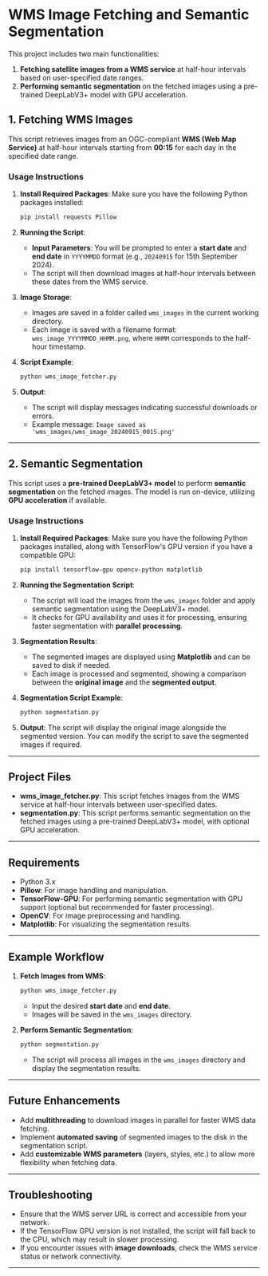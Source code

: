 
# **WMS Image Fetching and Semantic Segmentation**

This project includes two main functionalities:
1. **Fetching satellite images from a WMS service** at half-hour intervals based on user-specified date ranges.
2. **Performing semantic segmentation** on the fetched images using a pre-trained DeepLabV3+ model with GPU acceleration.

## **1. Fetching WMS Images**

This script retrieves images from an OGC-compliant **WMS (Web Map Service)** at half-hour intervals starting from **00:15** for each day in the specified date range.

### **Usage Instructions**

1. **Install Required Packages**:
   Make sure you have the following Python packages installed:
   ```bash
   pip install requests Pillow
   ```

2. **Running the Script**:
   - **Input Parameters**: You will be prompted to enter a **start date** and **end date** in `YYYYMMDD` format (e.g., `20240915` for 15th September 2024).
   - The script will then download images at half-hour intervals between these dates from the WMS service.

3. **Image Storage**:
   - Images are saved in a folder called `wms_images` in the current working directory.
   - Each image is saved with a filename format: `wms_image_YYYYMMDD_HHMM.png`, where `HHMM` corresponds to the half-hour timestamp.

4. **Script Example**:
   ```bash
   python wms_image_fetcher.py
   ```

5. **Output**:
   - The script will display messages indicating successful downloads or errors.
   - Example message: `Image saved as 'wms_images/wms_image_20240915_0015.png'`

---

## **2. Semantic Segmentation**

This script uses a **pre-trained DeepLabV3+ model** to perform **semantic segmentation** on the fetched images. The model is run on-device, utilizing **GPU acceleration** if available.

### **Usage Instructions**

1. **Install Required Packages**:
   Make sure you have the following Python packages installed, along with TensorFlow's GPU version if you have a compatible GPU:
   ```bash
   pip install tensorflow-gpu opencv-python matplotlib
   ```

2. **Running the Segmentation Script**:
   - The script will load the images from the `wms_images` folder and apply semantic segmentation using the DeepLabV3+ model.
   - It checks for GPU availability and uses it for processing, ensuring faster segmentation with **parallel processing**.

3. **Segmentation Results**:
   - The segmented images are displayed using **Matplotlib** and can be saved to disk if needed.
   - Each image is processed and segmented, showing a comparison between the **original image** and the **segmented output**.

4. **Segmentation Script Example**:
   ```bash
   python segmentation.py
   ```

5. **Output**:
   The script will display the original image alongside the segmented version. You can modify the script to save the segmented images if required.

---

## **Project Files**

- **wms_image_fetcher.py**: This script fetches images from the WMS service at half-hour intervals between user-specified dates.
- **segmentation.py**: This script performs semantic segmentation on the fetched images using a pre-trained DeepLabV3+ model, with optional GPU acceleration.

---

## **Requirements**

- Python 3.x
- **Pillow**: For image handling and manipulation.
- **TensorFlow-GPU**: For performing semantic segmentation with GPU support (optional but recommended for faster processing).
- **OpenCV**: For image preprocessing and handling.
- **Matplotlib**: For visualizing the segmentation results.

---

## **Example Workflow**

1. **Fetch Images from WMS**:
   ```bash
   python wms_image_fetcher.py
   ```
   - Input the desired **start date** and **end date**.
   - Images will be saved in the `wms_images` directory.

2. **Perform Semantic Segmentation**:
   ```bash
   python segmentation.py
   ```
   - The script will process all images in the `wms_images` directory and display the segmentation results.

---

## **Future Enhancements**

- Add **multithreading** to download images in parallel for faster WMS data fetching.
- Implement **automated saving** of segmented images to the disk in the segmentation script.
- Add **customizable WMS parameters** (layers, styles, etc.) to allow more flexibility when fetching data.

---

## **Troubleshooting**

- Ensure that the WMS server URL is correct and accessible from your network.
- If the TensorFlow GPU version is not installed, the script will fall back to the CPU, which may result in slower processing.
- If you encounter issues with **image downloads**, check the WMS service status or network connectivity.

---
